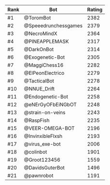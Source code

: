 Rank|Bot|Rating
---|---|---
#1|@ToromBot|2382
#2|@Speeedrunchessgames|2379
#3|@NecroMindX|2364
#4|@PINEAPPLEMASK|2317
#5|@DarkOnBot|2314
#6|@Exogenetic-Bot|2305
#7|@MaggiChess16|2282
#8|@ElPeonElectrico|2279
#9|@TacticalBot|2278
#10|@NNUE_Drift|2264
#11|@Endogenetic-Bot|2258
#12|@eNErGyOFbEiNGbOT|2248
#13|@strain-on-veins|2243
#14|@RaspFish|2235
#15|@VEER-OMEGA-BOT|2196
#16|@InvinxibleFlxsh|2193
#17|@virus_exe-bot|2006
#18|@colinbot|1901
#19|@Groot123456|1559
#20|@DavidsGuterBot|1496
#21|@pawnrobot|1191
